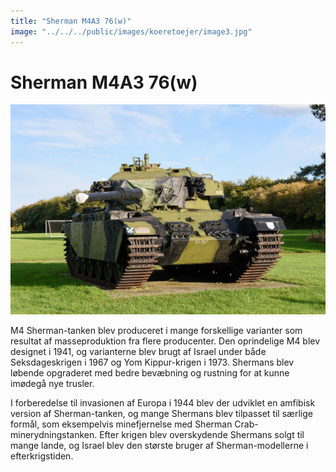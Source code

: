 ```yaml
---
title: "Sherman M4A3 76(w)"
image: "../../../public/images/koeretoejer/image3.jpg"
---
```

# Sherman M4A3 76(w)

![Et billede, der indeholder udendørs, køretøj, hjul, LandkøretøjAutomatisk genereret beskrivelse](../../../public/images/koeretoejer/image3.jpg)

M4 Sherman-tanken blev produceret i mange forskellige varianter som resultat af masseproduktion fra flere producenter. Den oprindelige M4 blev designet i 1941, og varianterne blev brugt af Israel under både Seksdageskrigen i 1967 og Yom Kippur-krigen i 1973\. Shermans blev løbende opgraderet med bedre bevæbning og rustning for at kunne imødegå nye trusler.

I forberedelse til invasionen af Europa i 1944 blev der udviklet en amfibisk version af Sherman-tanken, og mange Shermans blev tilpasset til særlige formål, som eksempelvis minefjernelse med Sherman Crab-minerydningstanken. Efter krigen blev overskydende Shermans solgt til mange lande, og Israel blev den største bruger af Sherman-modellerne i efterkrigstiden.